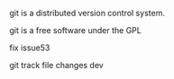 git is a distributed version control system.

git is a free software under the GPL

fix issue53

git track file changes dev 
